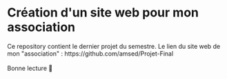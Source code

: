 <h1>Création d'un site web pour mon association </h1> 
 Ce repository contient le dernier projet du semestre. 
 Le lien du site web de mon "association" : https://github.com/amsed/Projet-Final
  <br> </br>
Bonne lecture 🍷

